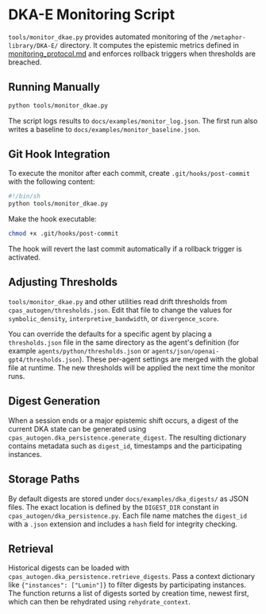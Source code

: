 # DKA-E Monitoring Script

`tools/monitor_dkae.py` provides automated monitoring of the `/metaphor-library/DKA-E/` directory.
It computes the epistemic metrics defined in [monitoring_protocol.md](tech-specs/monitoring_protocol.md) and enforces rollback triggers when thresholds are breached.

## Running Manually

```bash
python tools/monitor_dkae.py
```

The script logs results to `docs/examples/monitor_log.json`. The first run also writes a baseline to `docs/examples/monitor_baseline.json`.

## Git Hook Integration

To execute the monitor after each commit, create `.git/hooks/post-commit` with the following content:

```bash
#!/bin/sh
python tools/monitor_dkae.py
```

Make the hook executable:

```bash
chmod +x .git/hooks/post-commit
```

The hook will revert the last commit automatically if a rollback trigger is activated.

## Adjusting Thresholds

`tools/monitor_dkae.py` and other utilities read drift thresholds from
`cpas_autogen/thresholds.json`. Edit that file to change the values for
`symbolic_density`, `interpretive_bandwidth`, or `divergence_score`.

You can override the defaults for a specific agent by placing a
`thresholds.json` file in the same directory as the agent's definition (for
example `agents/python/thresholds.json` or
`agents/json/openai-gpt4/thresholds.json`). These per-agent settings are merged
with the global file at runtime. The new thresholds will be applied the next
time the monitor runs.
## Digest Generation

When a session ends or a major epistemic shift occurs, a digest of the current DKA state can be generated using `cpas_autogen.dka_persistence.generate_digest`. The resulting dictionary contains metadata such as `digest_id`, timestamps and the participating instances.

## Storage Paths

By default digests are stored under `docs/examples/dka_digests/` as JSON files. The exact location is defined by the `DIGEST_DIR` constant in `cpas_autogen/dka_persistence.py`. Each file name matches the `digest_id` with a `.json` extension and includes a `hash` field for integrity checking.

## Retrieval

Historical digests can be loaded with `cpas_autogen.dka_persistence.retrieve_digests`. Pass a context dictionary like `{"instances": ["Lumin"]}` to filter digests by participating instances. The function returns a list of digests sorted by creation time, newest first, which can then be rehydrated using `rehydrate_context`.
